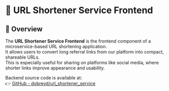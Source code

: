 # 🔗 URL Shortener Service Frontend

## 📝 Overview

The **URL Shortener Service Frontend** is the frontend component of a microservice-based URL shortening application.  
It allows users to convert long referral links from our platform into compact, shareable URLs.  
This is especially useful for sharing on platforms like social media, where shorter links improve appearance and usability.

Backend source code is available at:  
👉 [GitHub - dobrevd/url_shortener_service](https://github.com/dobrevd/url_shortener_service)